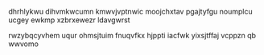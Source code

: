 dhrhlykwu dihvmkwcumn kmwvjvptnwic moojchxtav pgajtyfgu noumplcu ucgey ewkmp xzbrxewezr ldavgwrst

rwzybqcyvhem uqur ohmsjtuim fnuqvfkx hjppti iacfwk yixsjtffaj vcppzn qb wwvomo